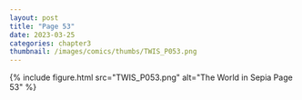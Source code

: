 ```yaml
---
layout: post
title: "Page 53"
date: 2023-03-25
categories: chapter3
thumbnail: /images/comics/thumbs/TWIS_P053.png
---
```


{% include figure.html src="TWIS_P053.png" alt="The World in Sepia Page 53" %}